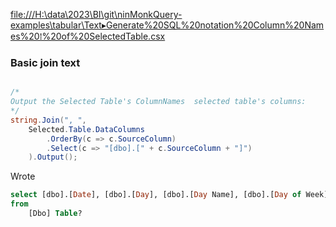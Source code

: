 <file:///H:\data\2023\BI\git\ninMonkQuery-examples\tabular\Text▸Generate%20SQL%20notation%20Column%20Names%20⁞%20of%20SelectedTable.csx>


### Basic join text

```csharp

/*
Output the Selected Table's ColumnNames  selected table's columns:
*/
string.Join(", ", 
    Selected.Table.DataColumns
        .OrderBy(c => c.SourceColumn)
        .Select(c => "[dbo].[" + c.SourceColumn + "]")
    ).Output();
```
Wrote
```sql
select [dbo].[Date], [dbo].[Day], [dbo].[Day Name], [dbo].[Day of Week], [dbo].[Day of Year], [dbo].[Month], [dbo].[Month Name], [dbo].[Year]
from
    [Dbo] Table?
```